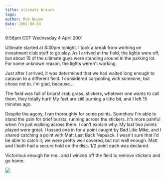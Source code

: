 ```yaml
---
title: ultimate briars
tags: 
author: Rob Nugen
date: 2001-04-04
---
```


<title>Ultimate stickers</title>
<p class=date>9:56pm CDT Wednesday 4 April 2001</p>

<p>Ultimate started at 8:30pm tonight.  I took a break from working on
investment club stuff to go play.  As I arrived at the field, the
lights were off, but about 15 of the ultimate guys were standing
around in the parking lot.  For some unknown reason, the lights
weren't working.</p>

<p>Just after I arrived, it was determined that we had waited long
enough to caravan to a different field.  I considered carpooling with
someone, but chose not to.  I'm glad, because...</p>

<p>The field was full of briars!  crab grass, stickers, whatever one
wants to call them, they totally hurt!  My feet are still burning a
little bit, and I left 15 minutes ago.</p>

<p>Despite the agony, I ran thoroughly for some points.  Somehow I'm
able to stand the pain for brief bursts, running across the stickers.
It's more painful when I'm just walking across them.  I can't explain
why.  My last two points played were great.  I tossed one in for a
point caught by Bad Like Mike, and I shared catching a point with
Matt Last Back Napsack.  I wasn't sure that I'd be able to catch it;
we were pretty well covered, but not well enough.  Matt and I both had
a secure hold on the disc.  1/2 point each was declared.</p>

<p>Victorious enough for me.. and I winced off the field to remove
stickers and go home.</p>

<p><img src='/images/rob/wL-ROB.gif'/></p>

